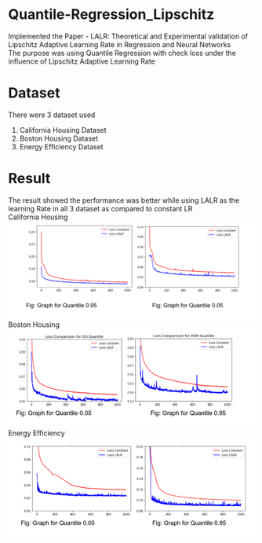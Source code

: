 # Quantile-Regression_Lipschitz
Implemented the Paper - LALR: Theoretical and Experimental validation of Lipschitz Adaptive Learning Rate in Regression and Neural Networks<br>
The purpose was using Quantile Regression with check loss under the influence of Lipschitz Adaptive Learning Rate <br>
# Dataset <br>
There were 3 dataset used <br>
1) California Housing Dataset <br>
2) Boston Housing Dataset <br>
3) Energy Efficiency Dataset <br>
# Result <br>
The result showed the performance was better while using LALR as the learning Rate in all 3 dataset as compared to constant LR <br>
California Housing<br>
<img src="./Images/cali.png" alt="result image"/> <br>
Boston Housing <br>
<img src="./Images/boston.png" alt="result image"/> <br>
Energy Efficiency <br>
<img src="./Images/energy.png" alt="result image"/> <br>
